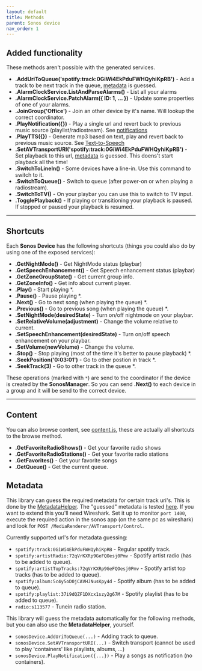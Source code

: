 ```yaml
---
layout: default
title: Methods
parent: Sonos device
nav_order: 1
---
```


## Added functionality

These methods aren't possible with the generated services.

- **.AddUriToQueue('spotify:track:0GiWi4EkPduFWHQyhiKpRB')** - Add a track to be next track in the queue, [metadata](#metadata) is guessed.
- **.AlarmClockService.ListAndParseAlarms()** - List all your alarms
- **.AlarmClockService.PatchAlarm({ ID: 1, ... })** - Update some properties of one of your alarms.
- **.JoinGroup('Office')** - Join an other device by it's name. Will lookup the correct coordinator.
- **.PlayNotification({})** - Play a single url and revert back to previous music source (playlist/radiostream). See [notifications](https://svrooij.github.io/node-sonos-ts/sonos-device/notifications-and-tts.html#notifications)
- **.PlayTTS({})** - Generate mp3 based on text, play and revert back to previous music source. See [Text-to-Speech](https://svrooij.github.io/node-sonos-ts/sonos-device/notifications-and-tts.html#text-to-speech)
- **.SetAVTransportURI('spotify:track:0GiWi4EkPduFWHQyhiKpRB')** - Set playback to this url, [metadata](#metadata) is guessed. This doens't start playback all the time!
- **.SwitchToLineIn()** - Some devices have a line-in. Use this command to switch to it.
- **.SwitchToQueue()** - Switch to queue (after power-on or when playing a radiostream).
- **.SwitchToTV()** - On your playbar you can use this to switch to TV input.
- **.TogglePlayback()** - If playing or transitioning your playback is paused. If stopped or paused your playback is resumed.

---

## Shortcuts

Each **Sonos Device** has the following shortcuts (things you could also do by using one of the exposed services):

- **.GetNightMode()** - Get NightMode status (playbar)
- **.GetSpeechEnhancement()** - Get Speech enhancement status (playbar)
- **.GetZoneGroupState()** - Get current group info.
- **.GetZoneInfo()** - Get info about current player.
- **.Play()** - Start playing *.
- **.Pause()** - Pause playing *.
- **.Next()** - Go to next song (when playing the queue) *.
- **.Previous()** - Go to previous song (when playing the queue) *.
- **.SetNightMode(desiredState)** - Turn on/off nightmode on your playbar.
- **.SetRelativeVolume(adjustment)** - Change the volume relative to current.
- **.SetSpeechEnhancement(desiredState)** - Turn on/off speech enhancement on your playbar.
- **.SetVolume(newVolume)** - Change the volume.
- **.Stop()** - Stop playing (most of the time it's better to pause playback) *.
- **.SeekPosition('0:03:01')** - Go to other postion in track *.
- **.SeekTrack(3)** - Go to other track in the queue *.

These operations (marked with `*`) are send to the coordinator if the device is created by the **SonosManager**. So you can send **.Next()** to each device in a group and it will be send to the correct device.

---

## Content

You can also browse content, see [content.js](https://github.com/svrooij/node-sonos-ts/blob/master/examples/content.js), these are actually all shortcuts to the browse method.

- **.GetFavoriteRadioShows()** - Get your favorite radio shows
- **.GetFavoriteRadioStations()** - Get your favorite radio stations
- **.GetFavorites()** - Get your favorite songs
- **.GetQueue()** - Get the current queue.

## Metadata

This library can guess the required metadata for certain track uri's. This is done by the [MetadataHelper](https://github.com/svrooij/node-sonos-ts/blob/master/src/helpers/metadata-helper.ts). The "guessed" metadata is tested [here](https://github.com/svrooij/node-sonos-ts/blob/master/tests/helpers/metadata-helper.test.ts). If you want to extend this you'll need Wireshark. Set it up to monitor `port 1400`, execute the required action in the sonos app (on the same pc as wireshark) and look for `POST /MediaRenderer/AVTransport/Control`.

Currently supported url's for metadata guessing:

- `spotify:track:0GiWi4EkPduFWHQyhiKpRB` - Regular spotify track.
- `spotify:artistRadio:72qVrKXRp9GeFQOesj0Pmv` - Spotify artist radio (has to be added to queue).
- `spotify:artistTopTracks:72qVrKXRp9GeFQOesj0Pmv` - Spotify artist top tracks (has to be added to queue).
- `spotify:album:5c4y5oD0jCAVHJNusKpy4d` - Spotify album (has to be added to queue).
- `spotify:playlist:37i9dQZF1DXcx1szy2g67M` - Spotify playlist (has to be added to queue).
- `radio:s113577` - Tunein radio station.

This library will guess the metadata automatically for the following methods, but you can also use the **MetadataHelper**, yourself.

- `sonosDevice.AddUriToQueue(...)` - Adding track to queue.
- `sonosDevice.SetAVTransportURI(...)` - Switch transport (cannot be used to play 'containers' like playlists, albums, ...)
- `sonosDevice.PlayNotification({...})` - Play a songs as notification (no containers).
